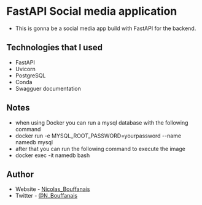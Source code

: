 # FastAPI Social media application
- This is gonna be a social media app build with FastAPI for the backend.

## Technologies that I used

- FastAPI
- Uvicorn
- PostgreSQL
- Conda
- Swagguer documentation

## Notes
- when using Docker you can run a mysql database with the following command
- docker run -e MYSQL_ROOT_PASSWORD=yourpassword --name namedb mysql
- after that you can run the following command to execute the image
- docker exec -it namedb bash

## Author

- Website - [Nicolas_Bouffanais](https://nicolas-bouffanais.vercel.app/src/index.html)
- Twitter - [@N_Bouffanais](https://twitter.com/N_Bouffanais)